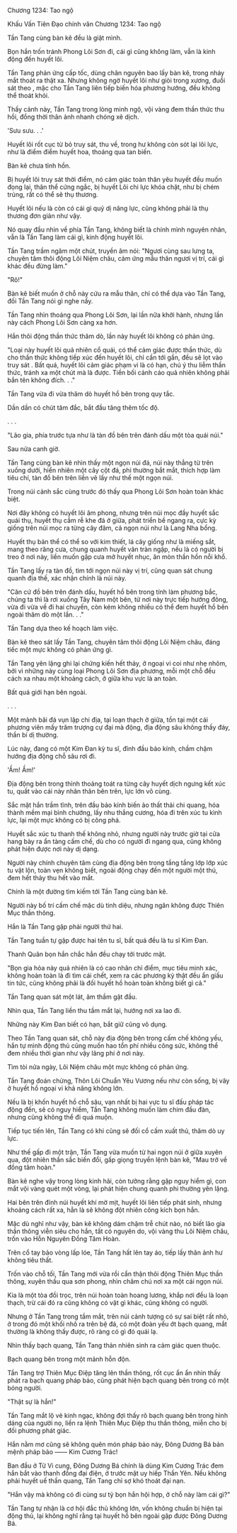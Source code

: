 




Chương 1234: Tao ngộ


Khấu Vấn Tiên Đạo chính văn Chương 1234: Tao ngộ

Tần Tang cùng bàn kê đều là giật mình.

Bọn hắn trốn tránh Phong Lôi Sơn đi, cái gì cũng không làm, vẫn là kinh động đến huyết lôi.

Tần Tang phản ứng cấp tốc, dùng chân nguyên bao lấy bàn kê, trong nháy mắt thoát ra thật xa. Nhưng không ngờ huyết lôi như giòi trong xương, đuổi sát theo , mặc cho Tần Tang liên tiếp biến hóa phương hướng, đều không thể thoát khỏi.

Thấy cảnh này, Tần Tang trong lòng minh ngộ, vội vàng đem thần thức thu hồi, đồng thời thân ảnh nhanh chóng xê dịch.

'Sưu sưu. . .'

Huyết lôi rốt cục từ bỏ truy sát, thu về, trong hư không còn sót lại lôi lực, như là điểm điểm huyết hoa, thoáng qua tan biến.

Bàn kê chưa tỉnh hồn.

Bị huyết lôi truy sát thời điểm, nó cảm giác toàn thân yêu huyết đều muốn đọng lại, thân thể cứng ngắc, bị huyết Lôi chi lực khóa chặt, như bị chém trúng, rất có thể sẽ thụ thương.

Huyết lôi nếu là còn có cái gì quỷ dị năng lực, cũng không phải là thụ thương đơn giản như vậy.

Nó quay đầu nhìn về phía Tần Tang, không biết là chính mình nguyên nhân, vẫn là Tần Tang làm cái gì, kinh động huyết lôi.

Tần Tang trầm ngâm một chút, truyền âm nói: "Ngươi cùng sau lưng ta, chuyên tâm thôi động Lôi Niệm châu, cảm ứng mẫu thân ngươi vị trí, cái gì khác đều đừng làm."

"Rõ!"

Bàn kê biết muốn ở chỗ này cứu ra mẫu thân, chỉ có thể dựa vào Tần Tang, đối Tần Tang nói gì nghe nấy.

Tần Tang nhìn thoáng qua Phong Lôi Sơn, lại lần nữa khởi hành, nhưng lần này cách Phong Lôi Sơn càng xa hơn.

Hắn thôi động thần thức thăm dò, lần này huyết lôi không có phản ứng.

"Loại này huyết lôi quả nhiên cổ quái, có thể cảm giác được thần thức, dù cho thần thức không tiếp xúc đến huyết lôi, chỉ cần tới gần, đều sẽ lọt vào truy sát . Bất quá, huyết lôi cảm giác phạm vi là có hạn, chú ý thu liễm thần thức, tránh xa một chút mà là được. Tiền bối cảnh cáo quả nhiên không phải bắn tên không đích. . ."

Tần Tang vừa đi vừa thăm dò huyết hồ bên trong quy tắc.

Dần dần có chút tâm đắc, bắt đầu tăng thêm tốc độ.

. . .

"Lão gia, phía trước tựa như là tàn đồ bên trên đánh dấu một tòa quái núi."

Sau nửa canh giờ.

Tần Tang cùng bàn kê nhìn thấy một ngọn núi đá, núi này thẳng từ trên xuống dưới, hiển nhiên một cây cột đá, phi thường bắt mắt, thích hợp làm tiêu chí, tàn đồ bên trên liền vẽ lấy như thế một ngọn núi.

Trong núi cảnh sắc cùng trước đó thấy qua Phong Lôi Sơn hoàn toàn khác biệt.

Nơi đây không có huyết lôi âm phong, nhưng trên núi mọc đầy huyết sắc quái thụ, huyết thụ cắm rễ khe đá ở giữa, phát triển bề ngang ra, cực kỳ giống trên núi mọc ra từng cây đâm, cả ngọn núi như là Lang Nha bổng.

Huyết thụ bản thể có thể so với kim thiết, lá cây giống như là miếng sắt, mang theo răng cưa, chung quanh huyết vân tràn ngập, nếu là có người bị treo ở nơi này, liền muốn gặp cưa mở huyết nhục, ăn mòn thần hồn nỗi khổ.

Tần Tang lấy ra tàn đồ, tìm tới ngọn núi này vị trí, cũng quan sát chung quanh địa thế, xác nhận chính là núi này.

"Căn cứ đồ bên trên đánh dấu, huyết hồ bên trong tính làm phương bắc, chúng ta thì là rơi xuống Tây Nam một bên, từ nơi này trực tiếp hướng đông, vừa đi vừa về đi hai chuyến, còn kém không nhiều có thể đem huyết hồ bên ngoài thăm dò một lần. . ."

Tần Tang dựa theo kế hoạch làm việc.

Bàn kê theo sát lấy Tần Tang, chuyên tâm thôi động Lôi Niệm châu, đáng tiếc một mực không có phản ứng gì.

Tần Tang yên lặng ghi lại chứng kiến hết thảy, ở ngoại vi coi như nhẹ nhõm, bởi vì những này cùng loại Phong Lôi Sơn địa phương, mỗi một chỗ đều cách xa nhau một khoảng cách, ở giữa khu vực là an toàn.

Bất quá giới hạn bên ngoài.

. . .

Một mảnh bãi đá vụn lập chi địa, tại loạn thạch ở giữa, tồn tại một cái phương viên mấy trăm trượng cự đại mà động, địa động sâu không thấy đáy, thần bí dị thường.

Lúc này, đang có một Kim Đan kỳ tu sĩ, đỉnh đầu bảo kính, chầm chậm hướng địa động chỗ sâu rơi đi.

'Ầm! Ầm!'

Địa động bên trong thỉnh thoảng toát ra từng cây huyết dịch ngưng kết xúc tu, quất vào cái này nhân thân bên trên, lực lớn vô cùng.

Sắc mặt hắn trầm tĩnh, trên đầu bảo kính biến ảo thất thải chi quang, hóa thành mềm mại bình chướng, lấy nhu thắng cương, hóa đi trên xúc tu kình lực, lại một mực không có bị công phá.

Huyết sắc xúc tu thanh thế không nhỏ, nhưng người này trước giờ tại cửa hang bày ra ẩn tàng cấm chế, dù cho có người đi ngang qua, cũng không phát hiện được nơi này dị dạng.

Người này chính chuyên tâm cùng địa động bên trong tầng tầng lớp lớp xúc tu vật lộn, toàn vẹn không biết, ngoài động chạy đến một người một thú, đem hết thảy thu hết vào mắt.

Chính là một đường tìm kiếm tới Tần Tang cùng bàn kê.

Người này bố trí cấm chế mặc dù tinh diệu, nhưng ngăn không được Thiên Mục thần thông.

Hắn là Tần Tang gặp phải người thứ hai.

Tần Tang tuần tự gặp được hai tên tu sĩ, bất quá đều là tu sĩ Kim Đan.

Thanh Quân bọn hắn chắc hẳn đều chạy tới trước mặt.

"Bọn gia hỏa này quả nhiên là có cao nhân chỉ điểm, mục tiêu minh xác, không hoàn toàn là đi tìm cái chết, xem ra các phương kỳ thật đều ẩn giấu tin tức, cũng không phải là đối huyết hồ hoàn toàn không biết gì cả."

Tần Tang quan sát một lát, âm thầm gật đầu.

Nhìn qua, Tần Tang liền thu tầm mắt lại, hướng nơi xa lao đi.

Những này Kim Đan biết có hạn, bắt giữ cũng vô dụng.

Theo Tần Tang quan sát, chỗ này địa động bên trong cấm chế không yếu, hắn tự mình động thủ cũng muốn hao tổn phí nhiều công sức, không thể đem nhiều thời gian như vậy lãng phí ở nơi này.

Tìm tòi nửa ngày, Lôi Niệm châu một mực không có phản ứng.

Tần Tang đoán chừng, Thôn Lôi Chuẩn Yêu Vương nếu như còn sống, bị vây ở huyết hồ ngoại vi khả năng không lớn.

Nếu là bị khốn huyết hồ chỗ sâu, vạn nhất bị hai vực tu sĩ đấu pháp tác động đến, sẽ có nguy hiểm, Tần Tang không muốn làm chim đầu đàn, nhưng cũng không thể đi quá muộn.

Tiếp tục tiến lên, Tần Tang có khi cũng sẽ đối cổ cấm xuất thủ, thăm dò uy lực.

Như thế gấp đi một trận, Tần Tang vừa muốn từ hai ngọn núi ở giữa xuyên qua, đột nhiên thần sắc biến đổi, gấp giọng truyền lệnh bàn kê, "Mau trở về đồng tâm hoàn."

Bàn kê nghe vậy trong lòng kinh hãi, còn tưởng rằng gặp nguy hiểm gì, con mắt vội vàng quét một vòng, lại phát hiện chung quanh phi thường yên lặng.

Hai bên trên đỉnh núi huyết khí mờ mịt, huyết lôi liên tiếp phát sinh, nhưng khoảng cách rất xa, hẳn là sẽ không đột nhiên công kích bọn hắn.

Mặc dù nghĩ như vậy, bàn kê không dám chậm trễ chút nào, nó biết lão gia thần thông viễn siêu cho hắn, tất có nguyên do, vội vàng thu Lôi Niệm châu, trốn vào Hỗn Nguyên Đồng Tâm Hoàn.

Trên cổ tay bảo vòng lấp lóe, Tần Tang hất lên tay áo, tiếp lấy thân ảnh hư không tiêu thất.

Trốn vào chỗ tối, Tần Tang mới vừa rồi cẩn thận thôi động Thiên Mục thần thông, xuyên thấu qua sơn phong, nhìn chăm chú nơi xa một cái ngọn núi.

Kia là một tòa đồi trọc, trên núi hoàn toàn hoang lương, khắp nơi đều là loạn thạch, trừ cái đó ra cũng không có vật gì khác, cũng không có người.

Nhưng ở Tần Tang trong tầm mắt, trên núi cảnh tượng có sự sai biệt rất nhỏ, ở trong đó một khối nhô ra trên bệ đá, có một đoàn yếu ớt bạch quang, mắt thường là không thấy được, rõ ràng có gì đó quái lạ.

Nhìn thấy bạch quang, Tần Tang thản nhiên sinh ra cảm giác quen thuộc.

Bạch quang bên trong một mảnh hỗn độn.

Tần Tang trợ Thiên Mục Điệp tăng lên thần thông, rốt cục ẩn ẩn nhìn thấy phát ra bạch quang pháp bảo, cũng phát hiện bạch quang bên trong có một bóng người.

"Thật sự là hắn!"

Tần Tang mắt lộ vẻ kinh ngạc, không đợi thấy rõ bạch quang bên trong hình dáng của người nọ, liền ra lệnh Thiên Mục Điệp thu thần thông, miễn cho bị đối phương phát giác.

Hắn nằm mơ cũng sẽ không quên món pháp bảo này, Đông Dương Bá bản mệnh pháp bảo —— Kim Cương Trác!

Ban đầu ở Tử Vi cung, Đông Dương Bá chính là dùng Kim Cương Trác đem hắn bắt vào thanh đồng đại điện, ở trước mặt uy hiếp Thần Yên. Nếu không phải huyết uế thần quang, Tần Tang chỉ sợ khó thoát đại nạn.

"Hắn vậy mà không có đi cùng sư tỷ bọn hắn hội hợp, ở chỗ này làm cái gì?"

Tần Tang tự nhận là cơ hội đắc thủ không lớn, vốn không chuẩn bị hiện tại động thủ, lại không nghĩ rằng tại huyết hồ bên ngoài gặp được Đông Dương Bá.





